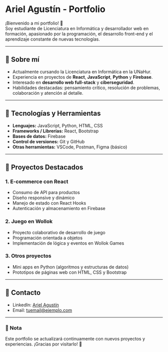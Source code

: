 # Ariel Agustín - Portfolio

¡Bienvenido a mi portfolio! 👋  
Soy estudiante de Licenciatura en Informática y desarrollador web en formación, apasionado por la programación, el desarrollo front-end y el aprendizaje constante de nuevas tecnologías.

---

## 🔹 Sobre mí
- Actualmente cursando la Licenciatura en Informática en la UNaHur.  
- Experiencia en proyectos de **React**, **JavaScript**, **Python** y **Firebase**.  
- Interesado en **desarrollo web full-stack** y **ciberseguridad**.  
- Habilidades destacadas: pensamiento crítico, resolución de problemas, colaboración y atención al detalle.  

---

## 🔹 Tecnologías y Herramientas
- **Lenguajes:** JavaScript, Python, HTML, CSS  
- **Frameworks / Librerías:** React, Bootstrap  
- **Bases de datos:** Firebase  
- **Control de versiones:** Git y GitHub  
- **Otras herramientas:** VSCode, Postman, Figma (básico)

---

## 🔹 Proyectos Destacados
### 1. E-commerce con React
- Consumo de API para productos  
- Diseño responsive y dinámico  
- Manejo de estado con React Hooks  
- Autenticación y almacenamiento en Firebase  

### 2. Juego en Wollok
- Proyecto colaborativo de desarrollo de juego  
- Programación orientada a objetos  
- Implementación de lógica y eventos en Wollok Games  

### 3. Otros proyectos
- Mini apps en Python (algoritmos y estructuras de datos)  
- Prototipos de páginas web con HTML, CSS y Bootstrap  

---

## 🔹 Contacto
- LinkedIn: [Ariel Agustín](https://www.linkedin.com/in/ariel3748)  
- Email: tuemail@ejemplo.com  

---

### 🔹 Nota
Este portfolio se actualizará continuamente con nuevos proyectos y experiencias. ¡Gracias por visitarlo! 🚀
